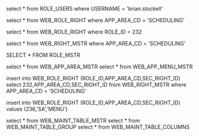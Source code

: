 select * from ROLE_USERS where USERNAME = 'brian.stockell'

select * from WEB_ROLE_RIGHT where APP_AREA_CD = 'SCHEDULING'

select * from WEB_ROLE_RIGHT where ROLE_ID = 232

select * from WEB_RIGHT_MSTR where APP_AREA_CD = 'SCHEDULING'

SELECT * FROM ROLE_MSTR

select * from WEB_APP_AREA_MSTR
select * from WEB_APP_MENU_MSTR

insert into WEB_ROLE_RIGHT (ROLE_ID,APP_AREA_CD,SEC_RIGHT_ID)
select 232,APP_AREA_CD,SEC_RIGHT_ID from WEB_RIGHT_MSTR where APP_AREA_CD = 'SCHEDULING'

insert into WEB_ROLE_RIGHT (ROLE_ID,APP_AREA_CD,SEC_RIGHT_ID) values (236,'SA','MENU')

select * from WEB_MAINT_TABLE_MSTR
select * from WEB_MAINT_TABLE_GROUP
select * from WEB_MAINT_TABLE_COLUMNS
